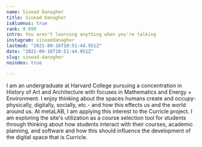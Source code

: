 ```yaml
---
name: Sinead Danagher
title: Sinead Danagher
isAlumnus: true
rank: 9.999
intro: You aren't learning anything when you're talking
instagram: sineaddanagher
lastmod: "2021-09-16T10:51:44.951Z"
date: "2021-09-16T10:51:44.951Z"
slug: sinead-danagher
noindex: true

---
```

I am an undergraduate at Harvard College pursuing a concentration in History of Art and Architecture with focuses in Mathematics and Energy + Environment. I enjoy thinking about the spaces humans create and occupy- physically, digitally, socially, etc.- and how this effects us and the world around us. At metaLAB, I am applying this interest to the Curricle project. I am exploring the site's utilization as a course selection tool for students through thinking about how students interact with their courses, academic planning, and software and how this should influence the development of the digital space that is Curricle.